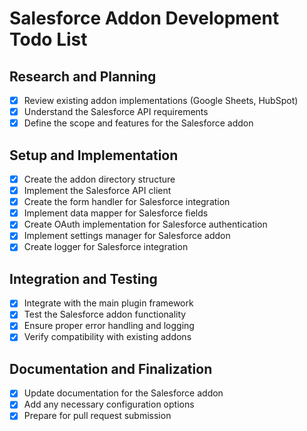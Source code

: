 # Salesforce Addon Development Todo List

## Research and Planning
- [x] Review existing addon implementations (Google Sheets, HubSpot)
- [x] Understand the Salesforce API requirements
- [x] Define the scope and features for the Salesforce addon

## Setup and Implementation
- [x] Create the addon directory structure
- [x] Implement the Salesforce API client
- [x] Create the form handler for Salesforce integration
- [x] Implement data mapper for Salesforce fields
- [x] Create OAuth implementation for Salesforce authentication
- [x] Implement settings manager for Salesforce addon
- [x] Create logger for Salesforce integration

## Integration and Testing
- [x] Integrate with the main plugin framework
- [x] Test the Salesforce addon functionality
- [x] Ensure proper error handling and logging
- [x] Verify compatibility with existing addons

## Documentation and Finalization
- [x] Update documentation for the Salesforce addon
- [x] Add any necessary configuration options
- [x] Prepare for pull request submission